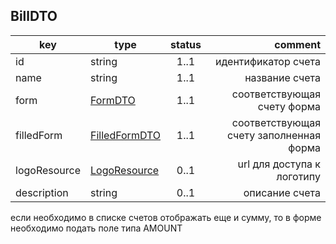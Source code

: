 ## BillDTO

key | type | status | comment
--- | ---- | :----: | ---:
id | string | 1..1 | идентификатор счета
name | string | 1..1 | название счета
form | [FormDTO](#formdto) | 1..1 | соответствующая счету форма
filledForm | [FilledFormDTO](#filledformdto) | 1..1 | соответствующая счету заполненная форма
logoResource | [LogoResource](#logoresource) | 0..1 | url для доступа к логотипу
description | string | 0..1 | описание счета

<aside class="notice">если необходимо в списке счетов отображать еще и сумму, то в форме необходимо подать поле типа AMOUNT</aside>
